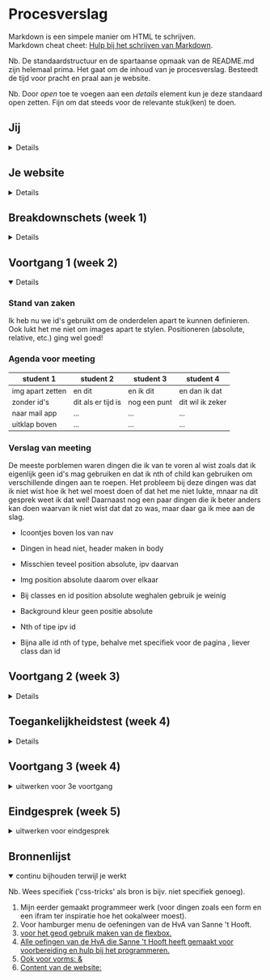 # Procesverslag
Markdown is een simpele manier om HTML te schrijven.  
Markdown cheat cheet: [Hulp bij het schrijven van Markdown](https://github.com/adam-p/markdown-here/wiki/Markdown-Cheatsheet).

Nb. De standaardstructuur en de spartaanse opmaak van de README.md zijn helemaal prima. Het gaat om de inhoud van je procesverslag. Besteedt de tijd voor pracht en praal aan je website.

Nb. Door *open* toe te voegen aan een *details* element kun je deze standaard open zetten. Fijn om dat steeds voor de relevante stuk(ken) te doen.





## Jij

<details>

### Auteur:
Annick van der Wulp

#### Je startniveau:
Mijn startniveau is blauw.

#### Je focus:
Surface plane.
 
</details>





## Je website

<details>

### Je opdracht:
https://hetfeestvanomejan.nl/ en die van mij --> file:///Users/annickwlp/Documents/Hva/jaar%202/blok%202/FED/basiswebsite/index.html

#### Screenshot(s) van de eerste pagina (small screen): 
Home, zonder 'contact' en 'stuur ons een bericht'
<img src="images/omejan.png" width="75px" alt="Home page">

#### Screenshot(s) van de tweede pagina (small screen):
Aparte contact pagina
<img src="images/contact1.png" width="375px" alt="contact pagina">
<img src="images/contact2.png" width="375px" alt="bericht pagina">
 
</details>



## Breakdownschets (week 1)

<details>

### De hele pagina: 
<img src="images/breakdownschets1.png" width="375px" alt="breakdown van de hele pagina">

### Contact pagina: 
<img src="images/breakdownschets2.png" width="375px" alt="breakdown van een dynamisch deel">

</details>





## Voortgang 1 (week 2)

<details open>

### Stand van zaken
Ik heb nu we id's gebruikt om de onderdelen apart te kunnen definieren. Ook lukt het me niet om images apart te stylen. Positioneren (absolute, relative, etc.) ging wel goed! 


### Agenda voor meeting

| student 1      | student 2          | student 3    | student 4        |
| ---            | ---                | ---          | ---              |
|img apart zetten| en dit             | en ik dit    | en dan ik dat    |
| zonder id's    | dit als er tijd is | nog een punt | dit wil ik zeker |
| naar mail app  | ...                | ...          | ...              |
| uitklap boven  | ...                | ...          | ...              |

### Verslag van meeting
De meeste porblemen waren dingen die ik van te voren al wist zoals dat ik eigenlijk geen id's mag gebruiken en dat ik nth of child kan gebruiken om verschillende dingen aan te roepen. Het probleem bij deze dingen was dat ik niet wist hoe ik het wel moest doen of dat het me niet lukte, mnaar na dit gesprek weet ik dat wel! Daarnaast nog een paar dingen die ik beter anders kan doen waarvan ik niet wist dat dat zo was, maar daar ga ik mee aan de slag.

-  Icoontjes boven los van nav
-  Dingen in head niet, header maken in body
-  Misschien teveel position absolute, ipv daarvan 
-  Img position absolute daarom over elkaar

-  Bij classes en id position absolute weghalen gebruik je weinig
-  Background kleur geen positie absolute 
-  Nth of tipe ipv id 
-  Bijna alle id nth of type, behalve met specifiek voor de pagina , liever class dan id

</details>





## Voortgang 2 (week 3)

<details>

### Stand van zaken
Ik vond het lastig om alles van vorige week op t elossen maar het is me wel gelukt (met wat hulp). Ik denk dat ik wel goed op weg ben.


### Agenda voor meeting

| student 1             | student 2          | student 3    | student 4        |
| ---                   | ---                | ---          | ---              |
|tweede pagina aanroepen| en          | en ik dit    | en dan ik dat    |
| naar mail app         | dit als er tijd is | nog een punt | dit wil ik zeker |
|foto groot na klik     | ...                | ...          | ...              |
|fotos afwisselen       |
|ruimte p summary       |

### Verslag van meeting
Voor mij is het duidelijk hoe ik mijn problemen kan oplossen en waar ik nu aan kan gaan werken. Nu ik weer wat beter weet hoe ik moet coderen en mijn kennis naar boven heb gehaald en heb bijgeleerd vind ik het echt veel leuker dan aan het begin!

- Klik en groter de foto aan het einde doen, niet voor voldoende
- Fotos naast elkaar -> Div met flex box ok overflow x scroll
- Mail link ook einde -> https:// is voor website, link naar mail is a href mailto:e-mailadres 
- Lees meer overlapping -> ipv top een margin boven en onder 1 em
- Sections andere pagina class gebruiken als het niet anders kan, op de body een class zetten
- JavaScript hamburger menu is goed

</details>





## Toegankelijkheidstest (week 4)

<details>

### Bevindingen
Lijst met je bevindingen die in de test naar voren kwamen:

Screen reader:
- In footer leest hij titel contact en heb je een vraag… niet voor , stuur ons een bericht wel
- In footer hele info sectie leest hij niet voor
- Hij leest bij HomePage automatisch het hamburger menu voor zonder dat die is geopend
- HomePage leest p tekst niet voor en titels ook niet
- Headings zijn logisch

Andere beperkingen:
- Voor spasmes/Parkinson is het goed, form en button nog groter maken maar die had ik nog niet opgemaakt 
- Diabetes is gewoon helemaal prima 
- Klein rondje zicht ook prima
- P tekst is niet leesbaar met blur
- Concentratie ook prima
- Met 2 vingers aan elkaar ook prima


#### Screenreader
- In footer leest hij titel contact en heb je een vraag… niet voor , stuur ons een bericht wel
- In footer hele info sectie leest hij niet voor
- Hij leest bij HomePage automatisch het hamburger menu voor zonder dat die is geopend
- HomePage leest p tekst niet voor en titels ook niet
- Headings zijn logisch

Dat het hamburger menu automatisch wordt voorgelezen is denk ik niet zo erg, deze is ook niet lang. Ik moet voor de rest nog even een keer testen om beter erachter te komen of het echt niet werkt of dat ik er niet mee om kon gaan, het is namelijk een beetje random wat wel en niet werkt.


#### Spasmes/Parkinson
Dit ging eigenlijk wel prima. Het enige probleem was met het formulier dat nog wat klein was, maar dit had ik nog niet opgemaakt.

Dit heb ik opgelost door het formulier op te maken en de vakjes en button groter te maken.

Eerst: <img src="images/spasmesslecht.jpg" width="375px" alt="spasmes waarbij de form slecht was">

Nu: <img src="images/spasmesgoed.png" width="375px" alt="spasmes waarbij de form beter is">


#### Overig zicht
- Diabetes is gewoon helemaal prima .
- Zicht bij het niet kunnen zien van het rondje in het midden van je oog is ook prima.
- P tekst is niet leesbaar met blur.

Ik zou de font size van de p tekstjes groter moeten maken.

Eerst: <img src="images/peerst.png" width="375px" alt="spasmes waarbij de form slecht was">

Nu: 

#### Motoriek
Een persoon die 2 vingers aan elkaar heeft kan de website eigenlijk ook prima gebruiken.

<img src="images/motoriek.jpg" width="375px" alt="persoon waarvan 2 vingers aan elkaar zitten bestuurd mijn website.">

#### Concentratie
En ook als een gebruiker weinig concentratie heeft is de website goed te bedienen! Ik heb hier helaas geen beelden van.


</details>





## Voortgang 3 (week 4)

<details>
<summary>uitwerken voor 3e voortgang</summary>

### Stand van zaken
hier dit ging goed & dit was lastig (neem ook screenshots op van delen van je website en code)


### Agenda voor meeting
samen met je groepje opstellen

| student 1      | student 2          | student 3    | student 4        |
| ---            | ---                | ---          | ---              |
| dit bespreken  | en dit             | en ik dit    | en dan ik dat    |
| en dat ook nog | dit als er tijd is | nog een punt | dit wil ik zeker |
| ...            | ...                | ...          | ...              |


### Verslag van meeting


</details>





## Eindgesprek (week 5)

<details>
<summary>uitwerken voor eindgesprek</summary>

### Stand van zaken
hier dit ging goed & dit was lastig (neem ook screenshots op van delen van je website en code)

### Screenshot(s)

hier screenshot(s) van je eindresultaat

</details>





## Bronnenlijst

<details open>
<summary>continu bijhouden terwijl je werkt</summary>

Nb. Wees specifiek ('css-tricks' als bron is bijv. niet specifiek genoeg).

1. Mijn eerder gemaakt programmeer werk (voor dingen zoals een form en een ifram ter inspiratie hoe het ookalweer moest).
2. Voor hamburger menu de oefeningen van de HvA van Sanne 't Hooft.
3. <a href="https://css-tricks.com/snippets/css/a-guide-to-flexbox/"> voor het geod gebruik maken van de flexbox.
4. Alle oefingen van de HvA die Sanne 't Hooft heeft gemaakt voor voorbereiding en hulp bij het programmeren.
5. Ook voor vorms: <a href="https://www.w3schools.com/html/html_forms.asp"> & <a href="https://www.w3schools.com/css/css_form.asp">
6. Content van de website: <a href="https://hetfeestvanomejan.nl/">

</details>